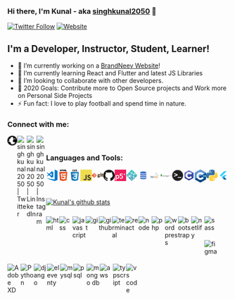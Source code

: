 ### Hi there, I'm Kunal - aka [singhkunal2050][website] 👋

[![Twitter Follow](https://img.shields.io/twitter/follow/singhkunal2050?color=1DA1F2&logo=twitter&style=for-the-badge)](https://twitter.com/intent/follow?original_referer=https%3A%2F%2Fgithub.com%2Fsinghkunal2050&screen_name=singhkunal2050)
[![Website](https://img.shields.io/website?label=singhkunal2050.netlify.app&style=for-the-badge&url=https%3A%2F%2Fsinghkunal2050.netlify.app)](https://singhkunal2050.netlify.app)

## I'm a Developer, Instructor, Student, Learner!

- 🔭 I’m currently working on a [BrandNeev Website][BrandNeev]!
- 🌱 I’m currently learning React and Flutter and latest JS Libraries
- 👯 I’m looking to collaborate with other developers.
- 🥅 2020 Goals: Contribute more to Open Source projects and Work more on Personal Side Projects
- ⚡ Fun fact: I love to play football and spend time in nature.

<!-- ### Spotify Playing 🎧
[<img src="https://now-playing-codestackr.vercel.app/api/spotify-playing" alt="codeSTACKr Spotify Playing" width="350" />](https://open.spotify.com/user/swyqyimdc12jajde4vpwd2x1b) -->

### Connect with me:

[<img align="left" alt="singhkunal2050.com" width="22px" src="https://raw.githubusercontent.com/iconic/open-iconic/master/svg/globe.svg" />][website]
[<img align="left" alt="singhkunal2050 | Twitter" width="22px" src="https://cdn.jsdelivr.net/npm/simple-icons@v3/icons/twitter.svg" />][twitter]
[<img align="left" alt="singhkunal2050 | LinkedIn" width="22px" src="https://cdn.jsdelivr.net/npm/simple-icons@v3/icons/linkedin.svg" />][linkedin]
[<img align="left" alt="singhkunal2050 | Instagram" width="22px" src="https://cdn.jsdelivr.net/npm/simple-icons@v3/icons/instagram.svg" />][instagram]

<br />

### Languages and Tools:


<img align="left" alt="Visual Studio Code" width="26px" src="https://raw.githubusercontent.com/github/explore/80688e429a7d4ef2fca1e82350fe8e3517d3494d/topics/visual-studio-code/visual-studio-code.png" />
<img align="left" alt="HTML5" width="26px" src="https://raw.githubusercontent.com/github/explore/80688e429a7d4ef2fca1e82350fe8e3517d3494d/topics/html/html.png" />
<img align="left" alt="CSS3" width="26px" src="https://raw.githubusercontent.com/github/explore/80688e429a7d4ef2fca1e82350fe8e3517d3494d/topics/css/css.png" />
<img align="left" alt="JavaScript" width="26px" src="https://raw.githubusercontent.com/github/explore/80688e429a7d4ef2fca1e82350fe8e3517d3494d/topics/javascript/javascript.png" />
<img align="left" alt="Git" width="26px" src="https://raw.githubusercontent.com/github/explore/80688e429a7d4ef2fca1e82350fe8e3517d3494d/topics/git/git.png" />
<img align="left" alt="GitHub" width="26px" src="https://raw.githubusercontent.com/github/explore/78df643247d429f6cc873026c0622819ad797942/topics/github/github.png" />
<img align="left" alt="p5" width="26px" src="img/p5.png" />
<img align="left" alt="netlify" width="26px" src="img/netlify.png" />

<img align="left" alt="SQL" width="26px" src="https://raw.githubusercontent.com/github/explore/80688e429a7d4ef2fca1e82350fe8e3517d3494d/topics/sql/sql.png" />
<img align="left" alt="MySQL" width="26px" src="https://raw.githubusercontent.com/github/explore/80688e429a7d4ef2fca1e82350fe8e3517d3494d/topics/mysql/mysql.png" />
<img align="left" alt="MongoDB" width="26px" src="https://raw.githubusercontent.com/github/explore/80688e429a7d4ef2fca1e82350fe8e3517d3494d/topics/mongodb/mongodb.png"> 
<img align="left" alt="Terminal" width="26px" src="https://raw.githubusercontent.com/github/explore/80688e429a7d4ef2fca1e82350fe8e3517d3494d/topics/terminal/terminal.png">
<img align="left" alt="c" width="26px" src="img/c.png" />
<img align="left" alt="cpp" width="26px" src="img/cpp.jpg" />
<img align="left" alt="py" width="26px" src="img/py.png" />
<img align="left" alt="flutter" width="26px" src="img/flutter2.png" />


<br />
<br />


[website]: https://singhkunal2050.netlify.app
[twitter]: https://twitter.com/singhkunal2050
[youtube]: https://youtube.com/singhkunal2050
[instagram]: https://instagram.com/singhkunal2050
[linkedin]: https://linkedin.com/in/singhkunal2050
[BrandNeev]: http://brandneev.kernculture.com/

<br />

[![Kunal's github stats](https://github-readme-stats.vercel.app/api?username=singhkunal2050)](https://github.com/anuraghazra/github-readme-stats)

<img src="https://singhkunal2050v2.netlify.app/img/tech/image 2.png" loading="lazy" width="30" align="left" style="padding:10px 0;" alt="html">
<img src="https://singhkunal2050v2.netlify.app/img/tech/image 3.png" loading="lazy" width="30" align="left" style="padding:10px 0;" alt="css">
<img src="https://singhkunal2050v2.netlify.app/img/tech/image 4.png" loading="lazy" width="30" align="left" style="padding:10px 0;" alt="javascript">
<img src="https://singhkunal2050v2.netlify.app/img/tech/image 5.png" loading="lazy" width="30" align="left" style="padding:10px 0;" alt="git">
<img src="https://singhkunal2050v2.netlify.app/img/tech/image 6.png" loading="lazy" width="30" align="left" style="padding:10px 0;" alt="github">
<img src="https://singhkunal2050v2.netlify.app/img/tech/image 7.png" loading="lazy" width="30" align="left" style="padding:10px 0;" alt="terminal">
<img src="https://singhkunal2050v2.netlify.app/img/tech/image 8.png" loading="lazy" width="30" align="left" style="padding:10px 0;" alt="react">
<img src="https://singhkunal2050v2.netlify.app/img/tech/image 9.png" loading="lazy" width="30" align="left" style="padding:10px 0;" alt="node">
<img src="https://singhkunal2050v2.netlify.app/img/tech/image 10.png" loading="lazy" width="30" align="left" style="padding:10px 0;" alt="php">
<img src="https://singhkunal2050v2.netlify.app/img/tech/image 11.png" loading="lazy" width="30" align="left" style="padding:10px 0;" alt="wordpress">
<img src="https://singhkunal2050v2.netlify.app/img/tech/image 12.png" loading="lazy" width="30" align="left" style="padding:10px 0;" alt="bootstrap">
<img src="https://singhkunal2050v2.netlify.app/img/tech/image 13.png" loading="lazy" width="30" align="left" style="padding:10px 0;" alt="netlify">
<img src="https://singhkunal2050v2.netlify.app/img/tech/image 14.png" loading="lazy" width="30" align="left" style="padding:10px 0;" alt="sass">
<img src="https://singhkunal2050v2.netlify.app/img/tech/image 15.png" loading="lazy" width="30" align="left" style="padding:10px 0;" alt="figma">
<img src="https://singhkunal2050v2.netlify.app/img/tech/image 16.png" loading="lazy" width="30" align="left" style="padding:10px 0;" alt="Adobe XD">
<img src="https://singhkunal2050v2.netlify.app/img/tech/image 17.png" loading="lazy" width="30" align="left" style="padding:10px 0;" alt="Python">
<img src="https://singhkunal2050v2.netlify.app/img/tech/image 18.png" loading="lazy" width="30" align="left" style="padding:10px 0;" alt="django">
<img src="https://singhkunal2050v2.netlify.app/img/tech/image 19.png" loading="lazy" width="30" align="left" style="padding:10px 0;" alt="eleventy">
<img src="https://singhkunal2050v2.netlify.app/img/tech/image 20.png" loading="lazy" width="30" align="left" style="padding:10px 0;" alt="mysql">
<img src="https://singhkunal2050v2.netlify.app/img/tech/image 21.png" loading="lazy" width="30" align="left" style="padding:10px 0;" alt="psql">
<img src="https://singhkunal2050v2.netlify.app/img/tech/image 22.png" loading="lazy" width="30" align="left" style="padding:10px 0;" alt="mongo db">
<img src="https://singhkunal2050v2.netlify.app/img/tech/image 23.png" loading="lazy" width="30" align="left" style="padding:10px 0;" alt="aws">
<img src="https://singhkunal2050v2.netlify.app/img/tech/image 24.png" loading="lazy" width="30" align="left" style="padding:10px 0;" alt="typscript">
<img src="https://singhkunal2050v2.netlify.app/img/tech/image 32.png" loading="lazy" width="30" align="left" style="padding:10px 0;" alt="vs code">
